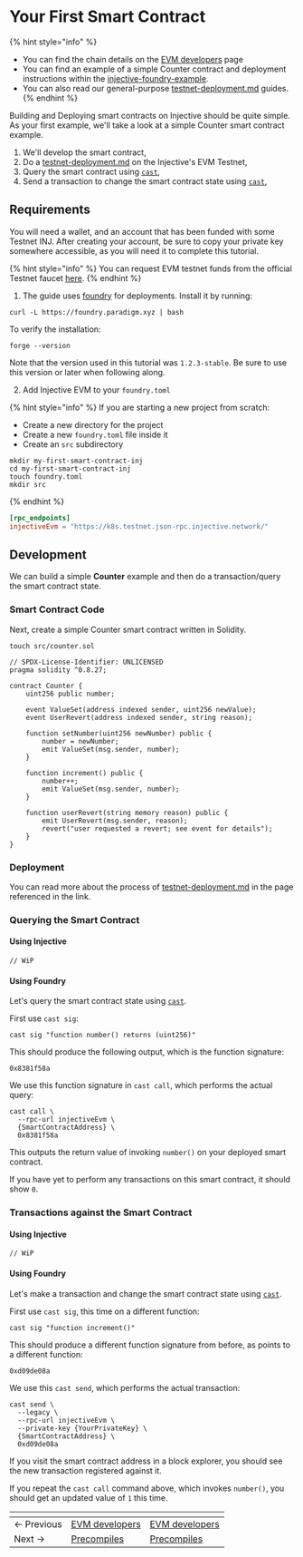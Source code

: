 # Your First Smart Contract

{% hint style="info" %}
* You can find the chain details on the [EVM developers](./README.md "mention") page
* You can find an example of a simple Counter contract and deployment instructions within the [injective-foundry-example](https://github.com/InjectiveLabs/injective-foundry-example).
* You can also read our general-purpose [testnet-deployment.md](./testnet-deployment.md "mention") guides.
{% endhint %}

Building and Deploying smart contracts on Injective should be quite simple. As your first example, we'll take a look at a simple Counter smart contract example.

1. We'll develop the smart contract,
2. Do a [testnet-deployment.md](./testnet-deployment.md "mention") on the Injective's EVM Testnet,
3. Query the smart contract using [`cast`](https://getfoundry.sh/cast/reference/overview),
4. Send a transaction to change the smart contract state using [`cast`](https://getfoundry.sh/cast/reference/overview),

## Requirements

You will need a wallet, and an account that has been funded with some Testnet INJ.
After creating your account, be sure to copy your private key somewhere accessible, as you will need it to complete this tutorial.

{% hint style="info" %}
You can request EVM testnet funds from the official Testnet faucet [here](https://testnet.faucet.injective.network/).
{% endhint %}

1. The guide uses [foundry](https://book.getfoundry.sh/) for deployments. Install it by running:

```
curl -L https://foundry.paradigm.xyz | bash
```

To verify the installation:

```shell
forge --version
```

Note that the version used in this tutorial was `1.2.3-stable`. Be sure to use this version or later when following along.

2. Add Injective EVM to your `foundry.toml`

{% hint style="info" %}
If you are starting a new project from scratch:

* Create a new directory for the project
* Create a new `foundry.toml` file inside it
* Create an `src` subdirectory

```shell
mkdir my-first-smart-contract-inj
cd my-first-smart-contract-inj
touch foundry.toml
mkdir src
```
{% endhint %}

```toml
[rpc_endpoints]
injectiveEvm = "https://k8s.testnet.json-rpc.injective.network/"
```

## Development

We can build a simple **Counter** example and then do a transaction/query the smart contract state.

### Smart Contract Code

Next, create a simple Counter smart contract written in Solidity.

```shell
touch src/counter.sol
```

```solidity
// SPDX-License-Identifier: UNLICENSED
pragma solidity ^0.8.27;

contract Counter {
    uint256 public number;

    event ValueSet(address indexed sender, uint256 newValue);
    event UserRevert(address indexed sender, string reason);

    function setNumber(uint256 newNumber) public {
        number = newNumber;
        emit ValueSet(msg.sender, number);
    }

    function increment() public {
        number++;
        emit ValueSet(msg.sender, number);
    }

    function userRevert(string memory reason) public {
        emit UserRevert(msg.sender, reason);
        revert("user requested a revert; see event for details");
    }
}
```

### Deployment

You can read more about the process of [testnet-deployment.md](./testnet-deployment.md "mention") in the page referenced in the link.

### Querying the Smart Contract

#### Using Injective

```
// WiP
```

#### Using Foundry

Let's query the smart contract state using [`cast`](https://getfoundry.sh/cast/reference/overview).

First use `cast sig`:

```shell
cast sig "function number() returns (uint256)"
```

This should produce the following output, which is the function signature:

```text
0x8381f58a
```

We use this function signature in `cast call`, which performs the actual query:

```shell
cast call \
  --rpc-url injectiveEvm \
  {SmartContractAddress} \
  0x8381f58a
```

This outputs the return value of invoking `number()` on your deployed smart contract.

If you have yet to perform any transactions on this smart contract, it should show `0`.

### Transactions against the Smart Contract

#### Using Injective

```
// WiP
```

#### Using Foundry

Let's make a transaction and change the smart contract state using [`cast`](https://getfoundry.sh/cast/reference/overview).

First use `cast sig`, this time on a different function:

```shell
cast sig "function increment()"
```

This should produce a different function signature from before, as points to a different function:

```text
0xd09de08a
```

We use this `cast send`, which performs the actual transaction:

```shell
cast send \
  --legacy \
  --rpc-url injectiveEvm \
  --private-key {YourPrivateKey} \
  {SmartContractAddress} \
  0xd09de08a
```

If you visit the smart contract address in a block explorer, you should see the new transaction registered against it.

If you repeat the `cast call` command above, which invokes `number()`, you should get an updated value of `1` this time.

<table data-card-size="large" data-view="cards" data-full-width="false"><thead><tr><th></th><th data-type="content-ref"></th><th data-hidden data-card-target data-type="content-ref"></th></tr></thead><tbody><tr><td>← Previous</td><td><a href="./README.md">EVM developers</a></td><td><a href="./README.md">EVM developers</a></td></tr><tr><td>Next →</td><td><a href="./precompiles.md">Precompiles</a></td><td><a href="./precompiles.md">Precompiles</a></td></tr></tbody></table>
